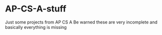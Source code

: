 # AP-CS-A-stuff
Just some projects from AP CS A
Be warned these are very incomplete and basically everything is missing

